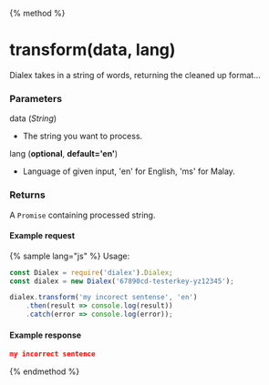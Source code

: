 {% method %}
# transform(data, lang)

Dialex takes in a string of words, returning the cleaned up format...
<br>
### Parameters
data (*String*)
 - The string you want to process. 

lang (**optional**, **default='en'**)
 - Language of given input, 'en' for English, 'ms' for Malay.

### Returns
A `Promise` containing processed string.  

#### Example request
{% sample lang="js" %}
Usage:

```js
const Dialex = require('dialex').Dialex;
const dialex = new Dialex('67890cd-testerkey-yz12345');

dialex.transform('my incorect sentense', 'en')
    .then(result => console.log(result))
    .catch(error => console.log(error));
```

#### Example response
``` json
my incorrect sentence
```

{% endmethod %}
